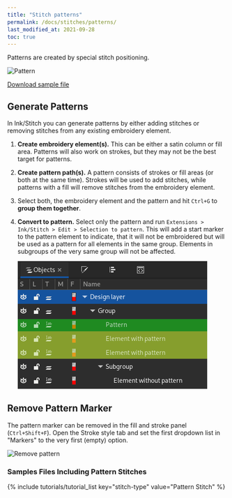 ```yaml
---
title: "Stitch patterns"
permalink: /docs/stitches/patterns/
last_modified_at: 2021-09-28
toc: true
---
```

Patterns are created by special stitch positioning.

![Pattern](/assets/images/docs/stitch-type-pattern.png)

[Download sample file](/assets/images/docs/pattern.svg)

## Generate Patterns

In Ink/Stitch you can generate patterns by either adding stitches or removing stitches from any existing embroidery element.

1. **Create embroidery element(s).** This can be either a satin column or fill area. Patterns will also work on strokes, but they may not be the best target for patterns.

2. **Create pattern path(s).** A pattern consists of strokes or fill areas (or both at the same time). Strokes will be used to add stitches, while patterns with a fill will remove stitches from the embroidery element.

3. Select both, the embroidery element and the pattern and hit `Ctrl+G` to **group them together**.

4. **Convert to pattern.** Select only the pattern and run `Extensions > Ink/Stitch > Edit > Selection to pattern`. This will add a start marker to the pattern element to indicate, that it will not be embroidered but will be used as a pattern for all elements in the same group. Elements in subgroups of the very same group will not be affected.

   ![Pattern groups](/assets/images/docs/en/pattern.png)

## Remove Pattern Marker

The pattern marker can be removed in the fill and stroke panel (`Ctrl+Shift+F`). Open the Stroke style tab and set the first dropdown list in "Markers" to  the very first (empty) option.

![Remove pattern](/assets/images/docs/en/stitch-type-remove-pattern.png)

### Samples Files Including Pattern Stitches

{% include tutorials/tutorial_list key="stitch-type" value="Pattern Stitch" %}

